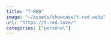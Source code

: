 ```yaml
---
title: "T-RED"
image: "~/assets/showcase/t-red.webp"
url: "https://t-red.love/"
categories: ["personal"]
---
```

